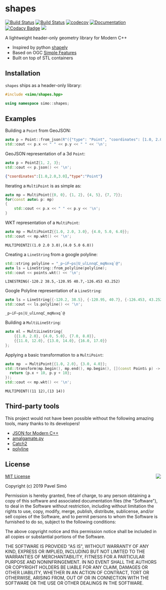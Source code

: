 # shapes
[![Build Status](https://travis-ci.org/pavelsimo/shapes.svg?branch=master)](https://travis-ci.org/pavelsimo/shapes)
[![Build Status](https://ci.appveyor.com/api/projects/status/nhl73vfksg69jbx2?svg=true)](https://ci.appveyor.com/project/pavelsimo/shapes)
[![codecov](https://codecov.io/gh/pavelsimo/shapes/branch/master/graph/badge.svg)](https://codecov.io/gh/pavelsimo/shapes)
[![Documentation](https://img.shields.io/badge/docs-doxygen-blue.svg)](https://pavelsimo.github.io/shapes)
[![Codacy Badge](https://api.codacy.com/project/badge/Grade/022c774e43264ec4a04c4ccdeda9ae27)](https://www.codacy.com/app/pavelsimo/shapes?utm_source=github.com&amp;utm_medium=referral&amp;utm_content=pavelsimo/shapes&amp;utm_campaign=Badge_Grade)
[![](https://img.shields.io/github/license/pavelsimo/shapes.svg)](https://github.com/pavelsimo/shapes/blob/master/LICENSE)

A lightweight header-only geometry library for Modern C++

- Inspired by python [shapely](https://pypi.org/project/Shapely/)
- Based on OGC [Simple Features](https://en.wikipedia.org/wiki/Simple_Features)
- Built on top of STL containers

## Installation

`shapes` ships as a header-only library:

```cpp
#include <simo/shapes.hpp>

using namespace simo::shapes;
```

## Examples

Building a `Point` from GeoJSON:

```cpp
auto p = Point::from_json(R"({"type": "Point", "coordinates": [1.0, 2.0]})");
std::cout << p.x << " " << p.y << " " << '\n';
```

GeoJSON representation of a 3d `Point`:

```cpp
auto p = PointZ{1, 2, 3};
std::cout << p.json() << '\n';
```

```json
{"coordinates":[1.0,2.0,3.0],"type":"Point"}
``` 

Iterating a `MultiPoint` is as simple as:

```cpp
auto mp = MultiPoint{{0, 0}, {1, 2}, {4, 5}, {7, 7}};
for(const auto& p: mp)
{
    std::cout << p.x << " " << p.y << '\n';
} 
```

WKT representation of a `MultiPoint`:

```cpp
auto mp = MultiPointZ{{1.0, 2.0, 3.0}, {4.0, 5.0, 6.0}};
std::cout << mp.wkt() << '\n';
```

```text
MULTIPOINTZ((1.0 2.0 3.0),(4.0 5.0 6.0))
```

Creating a `LineString` from a google polyline:

```cpp
std::string polyline = "_p~iF~ps|U_ulLnnqC_mqNvxq`@";
auto ls = LineString::from_polyline(polyline);
std::cout << points.wkt() << '\n';
```

```text
LINESTRING(-120.2 38.5,-120.95 40.7,-126.453 43.252)
```

Google Polyline representation of a `LineString`:

```cpp
auto ls = LineString{{-120.2, 38.5}, {-120.95, 40.7}, {-126.453, 43.252}};
std::cout << ls.polyline() << '\n';
```

```text
_p~iF~ps|U_ulLnnqC_mqNvxq`@
```

Building a `MultiLineString`:

```cpp
auto ml = MultiLineString{
    {{1.0, 2.0}, {4.0, 5.0}, {7.0, 8.0}},
    {{11.0, 12.0}, {13.0, 14.0}, {16.0, 17.0}}
};
```

Applying a basic transformation to a `MultiPoint`:

```cpp
auto mp  = MultiPoint{{1.0, 2.0}, {3.0, 4.0}};
std::transform(mp.begin(), mp.end(), mp.begin(), [](const Point& p) -> Point {
  return {p.x + 10, p.y + 10};
});
std::cout << mp.wkt() << '\n';
```

```text
MULTIPOINT((11 12),(13 14))
```

## Third-party tools

This project would not have been possible without the following amazing tools, many thanks to its developers!

- [JSON for Modern C++](https://github.com/nlohmann/json)
- [amalgamate.py](https://github.com/edlund/amalgamate)
- [Catch2](https://github.com/catchorg/Catch2)
- [polyline](https://github.com/mapbox/polyline)

## License

<img align="right" src="http://opensource.org/trademarks/opensource/OSI-Approved-License-100x137.png">

[MIT License](http://opensource.org/licenses/MIT)

Copyright (c) 2019 Pavel Simó

Permission is hereby granted, free of charge, to any person obtaining a copy
of this software and associated documentation files (the "Software"), to deal
in the Software without restriction, including without limitation the rights
to use, copy, modify, merge, publish, distribute, sublicense, and/or sell
copies of the Software, and to permit persons to whom the Software is
furnished to do so, subject to the following conditions:

The above copyright notice and this permission notice shall be included in all
copies or substantial portions of the Software.

THE SOFTWARE IS PROVIDED "AS IS", WITHOUT WARRANTY OF ANY KIND, EXPRESS OR
IMPLIED, INCLUDING BUT NOT LIMITED TO THE WARRANTIES OF MERCHANTABILITY,
FITNESS FOR A PARTICULAR PURPOSE AND NONINFRINGEMENT. IN NO EVENT SHALL THE
AUTHORS OR COPYRIGHT HOLDERS BE LIABLE FOR ANY CLAIM, DAMAGES OR OTHER
LIABILITY, WHETHER IN AN ACTION OF CONTRACT, TORT OR OTHERWISE, ARISING FROM,
OUT OF OR IN CONNECTION WITH THE SOFTWARE OR THE USE OR OTHER DEALINGS IN THE
SOFTWARE.
